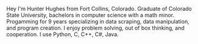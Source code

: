 <!---
- 👋 Hi, I’m @HunterHgdev
- 👀 I’m interested in ...
- 🌱 I’m currently learning ...
- 💞️ I’m looking to collaborate on ...
- 📫 How to reach me ...
- 😄 Pronouns: ...
- ⚡ Fun fact: ...
--->

Hey I'm Hunter Hughes from Fort Collins, Colorado. Graduate of Colorado State University, bachelors in computer science with a math minor. 
Progamming for 9 years specializing in data scraping, data manipulation, and program creation. 
I enjoy problem solving, out of box thinking, and cooperation.
I use Python, C, C++, C#, Java.

<!---
HunterHgdev/HunterHgdev is a ✨ special ✨ repository because its `README.md` (this file) appears on your GitHub profile.
You can click the Preview link to take a look at your changes.
--->
